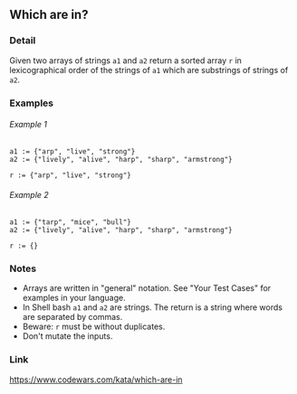 ## Which are in?

### Detail

Given two arrays of strings `a1` and `a2` return a sorted array `r` in lexicographical order of the strings of `a1`
which are substrings of strings of `a2`.

### Examples

###### Example 1

```golang
a1 := {"arp", "live", "strong"}
a2 := {"lively", "alive", "harp", "sharp", "armstrong"}

r := {"arp", "live", "strong"}
```

###### Example 2

```golang
a1 := {"tarp", "mice", "bull"}
a2 := {"lively", "alive", "harp", "sharp", "armstrong"}

r := {}
```

### Notes

- Arrays are written in "general" notation. See "Your Test Cases" for examples in your language.
- In Shell bash `a1` and `a2` are strings. The return is a string where words are separated by commas.
- Beware: `r` must be without duplicates.
- Don't mutate the inputs.

### Link

https://www.codewars.com/kata/which-are-in